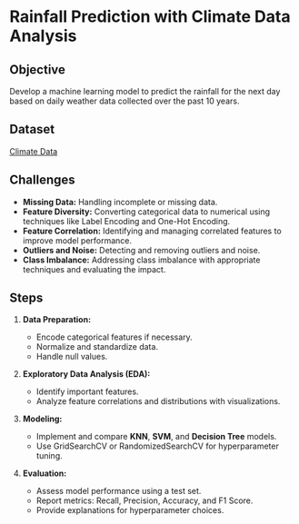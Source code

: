 
# Rainfall Prediction with Climate Data Analysis

## Objective
Develop a machine learning model to predict the rainfall for the next day based on daily weather data collected over the past 10 years.

## Dataset
[Climate Data](https://www.kaggle.com/datasets/jsphyg/weather-dataset-rattle-package)

## Challenges
- **Missing Data:** Handling incomplete or missing data.
- **Feature Diversity:** Converting categorical data to numerical using techniques like Label Encoding and One-Hot Encoding.
- **Feature Correlation:** Identifying and managing correlated features to improve model performance.
- **Outliers and Noise:** Detecting and removing outliers and noise.
- **Class Imbalance:** Addressing class imbalance with appropriate techniques and evaluating the impact.

## Steps
1. **Data Preparation:**
   - Encode categorical features if necessary.
   - Normalize and standardize data.
   - Handle null values.

2. **Exploratory Data Analysis (EDA):**
   - Identify important features.
   - Analyze feature correlations and distributions with visualizations.

3. **Modeling:**
   - Implement and compare **KNN**, **SVM**, and **Decision Tree** models.
   - Use GridSearchCV or RandomizedSearchCV for hyperparameter tuning.

4. **Evaluation:**
   - Assess model performance using a test set.
   - Report metrics: Recall, Precision, Accuracy, and F1 Score.
   - Provide explanations for hyperparameter choices.

